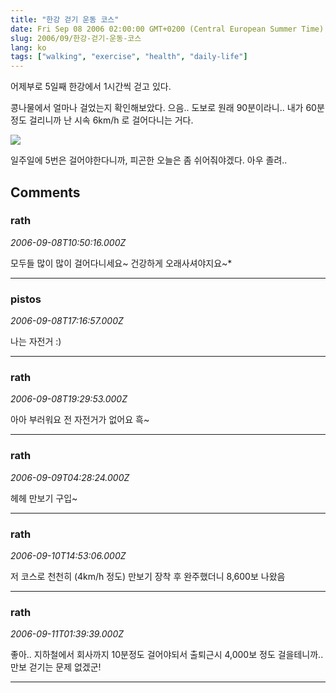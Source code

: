 ```yaml
---
title: "한강 걷기 운동 코스"
date: Fri Sep 08 2006 02:00:00 GMT+0200 (Central European Summer Time)
slug: 2006/09/한강-걷기-운동-코스
lang: ko
tags: ["walking", "exercise", "health", "daily-life"]
---
```


어제부로 5일째 한강에서 1시간씩 걷고 있다.

콩나물에서 얼마나 걸었는지 확인해보았다.
으음.. 도보로 원래 90분이라니.. 내가 60분정도 걸리니까
난 시속 6km/h 로 걸어다니는 거다.

![](/img/walk_course.png)

일주일에 5번은 걸어야한다니까, 피곤한 오늘은 좀 쉬어줘야겠다.
아우 졸려..

## Comments

### rath
*2006-09-08T10:50:16.000Z*

모두들 많이 많이 걸어다니세요~ 건강하게 오래사셔야지요~*

---

### pistos
*2006-09-08T17:16:57.000Z*

나는 자전거 :)

---

### rath
*2006-09-08T19:29:53.000Z*

아아 부러워요 전 자전거가 없어요 흑~

---

### rath
*2006-09-09T04:28:24.000Z*

헤헤 만보기 구입~

---

### rath
*2006-09-10T14:53:06.000Z*

저 코스로 천천히 (4km/h 정도) 만보기 장착 후 완주했더니 8,600보 나왔음

---

### rath
*2006-09-11T01:39:39.000Z*

좋아.. 지하철에서 회사까지 10분정도 걸어야되서 출퇴근시 4,000보 정도 걸을테니까.. 만보 걷기는 문제 없겠군!

---
